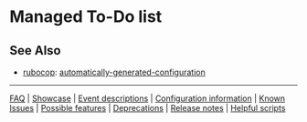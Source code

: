 # Managed To-Do list

## See Also

- [rubocop](https://docs.rubocop.org/rubocop/): [automatically-generated-configuration](https://docs.rubocop.org/rubocop/configuration.html#automatically-generated-configuration)

---
[FAQ](FAQ.md) | [Showcase](Showcase.md) | [Event descriptions](Event-descriptions.md) | [Configuration information](Configuration-information.md) | [Known Issues](Known-Issues.md) | [Possible features](Possible-features.md) | [Deprecations](Deprecations.md) | [Release notes](Release-notes.md) | [Helpful scripts](Helpful-scripts.md)
